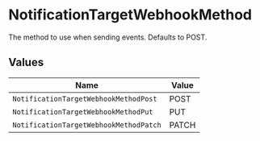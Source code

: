 # NotificationTargetWebhookMethod

The method to use when sending events. Defaults to POST.


## Values

| Name                                   | Value                                  |
| -------------------------------------- | -------------------------------------- |
| `NotificationTargetWebhookMethodPost`  | POST                                   |
| `NotificationTargetWebhookMethodPut`   | PUT                                    |
| `NotificationTargetWebhookMethodPatch` | PATCH                                  |